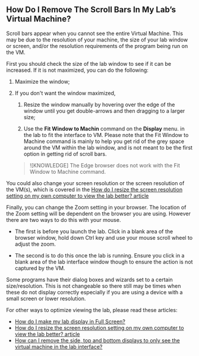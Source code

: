 ## How Do I Remove The Scroll Bars In My Lab’s Virtual Machine?

Scroll bars appear when you cannot see the entire Virtual Machine. This may be due to the resolution of your machine, the size of your lab window or screen, and/or the resolution requirements of the program being run on the VM.

First you should check the size of the lab window to see if it can be increased. If it is not maximized, you can do the following:

1. Maximize the window;

1. If you don't want the window maximized,

    1. Resize the window manually by hovering over the edge of the window until you get double-arrows and then dragging to a larger size;

    1. Use the **Fit Window to Machin** command on the **Display** menu. in the lab to fit the interface to VM. Please note that the Fit Window to Machine command is mainly to help you get rid of the grey space around the VM within the lab window, and is not meant to be the first option in getting rid of scroll bars. 
    
    >  ![KNOWLEDGE] The Edge browser does not work with the Fit Window to Machine command.

You could also change your screen resolution or the screen resolution of the VM(s), which is covered in the [How do I resize the screen resolution setting on my own computer to view the lab better? article](how-do-i-resize-the-screen-resolution-setting-on-my-own-computer-to-view-the-lab-better.md)

Finally, you can change the Zoom setting in your browser. The location of the Zoom setting will be dependent on the browser you are using. However there are two ways to do this with your mouse. 

- The first is before you launch the lab. Click in a blank area of the browser window, hold down Ctrl key and use your mouse scroll wheel to adjust the zoom. 
    
- The second is to do this once the lab is running. Ensure you click in a blank area of the lab interface window though to ensure the action is not captured by the VM.

Some programs have their dialog boxes and wizards set to a certain size/resolution. This is not changeable so there still may be times when these do not display correctly especially if you are using a device with a small screen or lower resolution.

For other ways to optimize viewing the lab, please read these articles:

- [How do I make my lab display in Full Screen?](how-do-i-make-my-lab-display-in-full-screen.md)
- [How do I resize the screen resolution setting on my own computer to view the lab better? article](how-do-i-resize-the-screen-resolution-setting-on-my-own-computer-to-view-the-lab-better.md)
- [How can I remove the side, top and bottom displays to only see the virtual machine in the lab interface?](how-can-i-remove-the-side-top-and-bottom-displays-to-only-see-the-virtual-machine-in-the-lab-interface.md)